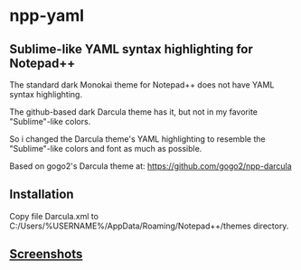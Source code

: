 # npp-yaml
## Sublime-like YAML syntax highlighting for Notepad++

The standard dark Monokai theme for Notepad++ does not have YAML syntax highlighting.

The github-based dark Darcula theme has it, but not in my favorite "Sublime"-like colors.

So i changed the Darcula theme's YAML highlighting to resemble the "Sublime"-like colors and font as much as possible.

Based on gogo2's Darcula theme at:
 https://github.com/gogo2/npp-darcula
 
## Installation

Copy file Darcula.xml to C:/Users/%USERNAME%/AppData/Roaming/Notepad++/themes directory.
 
## [Screenshots](./blob/master/image.png)

